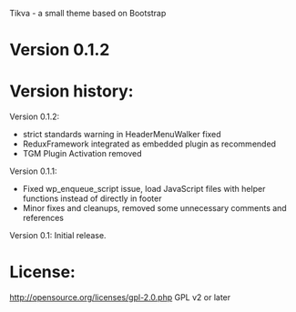 Tikva - a small theme based on Bootstrap

Version 0.1.2
=============

Version history:
================

Version 0.1.2:
- strict standards warning in HeaderMenuWalker fixed
- ReduxFramework integrated as embedded plugin as recommended
- TGM Plugin Activation removed

Version 0.1.1:
- Fixed wp_enqueue_script issue, load JavaScript files with helper functions instead of directly in footer
- Minor fixes and cleanups, removed some unnecessary comments and references


Version 0.1:
Initial release.

License:
========

http://opensource.org/licenses/gpl-2.0.php GPL v2 or later
